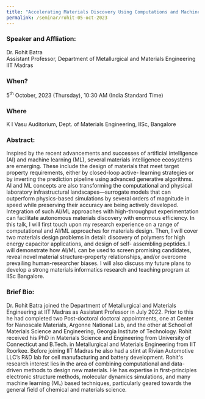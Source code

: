 ```yaml
---
title: "Accelerating Materials Discovery Using Computations and Machine Learning (05/10/23)"
permalink: /seminar/rohit-05-oct-2023
---
```

### Speaker and Affliation:
Dr. Rohit Batra<br>
Assistant Professor, Department of Metallurgical and Materials Engineering<br>
IIT Madras 

### When?
5<sup>th</sup> October, 2023 (Thursday), 10:30 AM (India Standard Time)

### Where
K I Vasu Auditorium, Dept. of Materials Engineering, IISc, Bangalore

### Abstract:Inspired by the recent advancements and successes of artificial intelligence (AI) and machinelearning (ML), several materials intelligence ecosystems are emerging. These include the
design of materials that meet target property requirements, either by closed-loop active-learning strategies or by inverting the prediction pipeline using advanced generativealgorithms. AI and ML concepts are also transforming the computational and physicallaboratory infrastructural landscapes—surrogate models that can outperform physics-based
simulations by several orders of magnitude in speed while preserving their accuracy arebeing actively developed. Integration of such AI/ML approaches with high-throughputexperimentation can facilitate autonomous materials discovery with enormous efficiency. Inthis talk, I will first touch upon my research experience on a range of computational and
AI/ML approaches for materials design. Then, I will cover two materials design problems indetail: discovery of polymers for high energy capacitor applications, and design of self-assembling peptides. I will demonstrate how AI/ML can be used to screen promising
candidates, reveal novel material structure-property relationships, and/or overcomeprevailing human-researcher biases. I will also discuss my future plans to develop a strongmaterials informatics research and teaching program at IISc Bangalore.

### Brief Bio:Dr. Rohit Batra joined the Department of Metallurgical and Materials Engineering at IITMadras as Assistant Professor in July 2022. Prior to this he had completed two Post-doctoraldoctoral appointments, one at Center for Nanoscale Materials, Argonne National Lab, and
the other at School of Materials Science and Engineering, Georgia Institute of Technology.Rohit received his PhD in Materials Science and Engineering from University of Connecticutand B.Tech. in Metallurgical and Materials Engineering from IIT Roorkee. Before joining IITMadras he also had a stint at Rivian Automotive LLC’s R&D lab for cell manufacturing and
battery development.Rohit's research interest lies in the area of combining computational and data-driven methods to design new materials. He has expertise in first-principles electronic structure methods, molecular dynamics simulations, and many machine learning (ML) based techniques, particularly geared towards the general field of chemical and materials science.